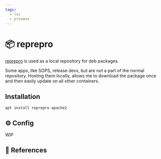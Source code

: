 ```yaml
---
tags:
  - lxc
  - proxmox
---
```

# :package: reprepro

[reprepro][1] is used as a local repository for deb packages.

Some apps, like SOPS, release devs, but are not a part of the normal repository. Hosting them locally, allows me to download the package once and then easily update on all other containers.

## Installation

```shell
apt install reprepro apache2
```

## :gear: Config

WIP

## :link: References

[1]: <https://santi-bassett.blogspot.com/2014/07/setting-up-apt-repository-with-reprepro.html?m=1>